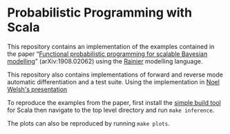 # Probabilistic Programming with Scala

This repository contains an implementation of the examples contained in the paper “[Functional probabilistic programming for scalable Bayesian modelling](https://arxiv.org/abs/1908.02062)” (arXiv:1908.02062) using the [Rainier](https://github.com/stripe/rainier/) modelling language.

This repository also contains implementations of forward and reverse mode automatic differentiation and a test suite. Using the implementation in [Noel Welsh's presentation](https://github.com/noelwelsh/fdl/blob/master/src/main/scala/fdl/Dual.scala)

To reproduce the examples from the paper, first install the [simple build tool](https://www.scala-sbt.org) for Scala then navigate to the top level directory and run `make inference`.

The plots can also be reproduced by running `make plots`.
